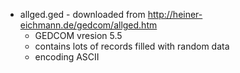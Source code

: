 
- allged.ged - downloaded from http://heiner-eichmann.de/gedcom/allged.htm
  - GEDCOM vresion 5.5
  - contains lots of records filled with random data
  - encoding ASCII
